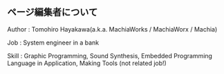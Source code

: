 ## ページ編集者について

Author : Tomohiro Hayakawa(a.k.a. MachiaWorks / MachiaWorx / Machia)

Job : System engineer in a bank

Skill : Graphic Programming, Sound Synthesis, Embedded Programming Language in Application, Making Tools (not related job!)
